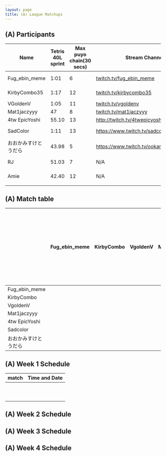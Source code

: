 ```yaml
---
layout: page
title: (A) League Matchups
---
```



## (A) Participants  ##

<table>
  <thead>
    <tr>
      <th>Name</th>
	    <th>Tetris 40L sprint</th> 
	    <th>Max puyo chain(30 secs)</th>
	    <th>Stream Channel</th>
	    <th>Rating</th>
	    <th>score</th>
	</tr>
  </thead>	
<tbody>
    <tr>
      <td>Fug_ebin_meme</td>
      <td>1:01</td>
      <td>6</td>
       <td><a href="https://www.twitch.tv/fug_ebin_meme">twitch.tv/fug_ebin_meme</a></td>
      <td>~15,000</td>
     <td>10-15</td>
    </tr>
       <tr>
      <td>KirbyCombo35</td>
      <td>1:17</td>
      <td>12</td>
      <td><a href="https://twitch.tv/kirbycombo35">twitch.tv/kirbycombo35</a></td>
      <td>15,270</td>
      <td>11-15</td>
    </tr>
	   <tr>
      <td>VGoldenV</td>
      <td>1:05</td>
      <td>11</td>
      <td><a href="https://twitch.tv/vgoldenv">twitch.tv/vgoldenv</a></td>
      <td>15,500</td>
      <td>8-9</td>
    </tr>
	   <tr>
      <td>Mat1jaczyyy</td>
      <td>47</td>
      <td>8</td>
		   <td><a href="https://www.twitch.tv/mat1jaczyyy">twitch.tv/mat1jaczyyy</a></td>
      <td>16,000</td>
      <td>15-7</td>
    </tr>
	   <tr>
      <td>4tw EpicYoshi</td>
      <td>55.10</td>
      <td>13</td>
      <td><a href="http://twitch.tv/4twepicyoshi">http://twitch.tv/4twepicyoshi</a></td>
		   <td>20,000</td>
      <td>15-6</td>
    </tr>
	   <tr>
      <td>SadColor</td>
      <td>1:11</td>
      <td>13</td>
      <td><a href="https://www.twitch.tv/sadcolor">https://www.twitch.tv/sadcolor</a></td>
		   <td>19,500</td>
      <td>15-13</td>
    </tr>
	   <tr>
      <td>おおかみすけとうだら</td>
      <td>43.98</td>
      <td>5</td>
      <td><a href="https://www.twitch.tv/ookamisuketoudara">https://www.twitch.tv/ookamisuketoudara</a></td>
		   <td>26,700</td>
      <td>9-15</td>
    </tr>
	   <tr>
      <td>RJ</td>
      <td>51.03</td>
      <td>7</td>
		   <td>N/A</td>
      <td>19,823</td>
      <td>15-14</td>
    </tr>
	   <tr>
      <td>Amie</td>
      <td>42.40</td>
      <td>12</td>
		   <td>N/A</td>
      <td>16,236</td>
      <td>13-15</td>
    </tr>
	   <tr>
      <td></td>
      <td></td>
		   <td></td>
      <td></td>
      <td></td>
      <td></td>
    </tr>
    
  </tbody>
</table>

## (A) Match table

<table>
  <thead>
    <tr>
      <th></th>
      <th>Fug_ebin_meme </th>
      <th>KirbyCombo</th>
      <th>VgoldenV</th>
      <th>Mat1jaczyyy</th>
      <th>4tw EpicYoshi</th>
      <th>Sadcolor</th>
      <th>おおかみすけとうだら</th>
      <th>RJ</th>
      <th>Amie</th>
      <th></th>
      <th></th>
      <th></th>
      <th></th>
    </tr>
  </thead>
  <tbody>
    <tr>
      <td>Fug_ebin_meme </td>
      <td> </td> <!---->
      <td></td> <!---->
      <td> </td> <!---->
      <td></td> <!---->
      <td></td> <!---->
      <td></td> <!---->
      <td></td> <!---->
      <td></td> <!---->
      <td></td> <!---->
      <td></td> <!---->
      <td></td> <!---->
      <td></td>
      <td></td>
    </tr>
	  <tr>
      <td>KirbyCombo</td>
      <td> </td> <!---->
      <td></td> <!---->
      <td> </td> <!---->
      <td></td> <!---->
      <td></td> <!---->
      <td></td> <!---->
      <td></td> <!---->
      <td></td> <!---->
      <td></td> <!---->
      <td></td> <!---->
      <td></td> <!---->
      <td></td>
      <td></td>
    </tr>
	  <tr>
      <td>VgoldenV</td>
      <td> </td> <!---->
      <td></td> <!---->
      <td> </td> <!---->
      <td></td> <!---->
      <td></td> <!---->
      <td></td> <!---->
      <td></td> <!---->
      <td></td> <!---->
      <td></td> <!---->
      <td></td> <!---->
      <td></td> <!---->
      <td></td>
      <td></td>
    </tr>
	   <tr>
      <td>Mat1jaczyyy</td>
      <td> </td> <!---->
      <td></td> <!---->
      <td> </td> <!---->
      <td></td> <!---->
      <td></td> <!---->
      <td></td> <!---->
      <td></td> <!---->
      <td></td> <!---->
      <td></td> <!---->
      <td></td> <!---->
      <td></td> <!---->
      <td></td>
      <td></td>
    </tr>
	  <tr>
      <td>4tw EpicYoshi</td>
      <td> </td> <!---->
      <td></td> <!---->
      <td> </td> <!---->
      <td></td> <!---->
      <td></td> <!---->
      <td></td> <!---->
      <td></td> <!---->
      <td></td> <!---->
      <td></td> <!---->
      <td></td> <!---->
      <td></td> <!---->
      <td></td>
      <td></td>
    </tr>
	  <tr>
      <td>Sadcolor</td>
      <td> </td> <!---->
      <td></td> <!---->
      <td> </td> <!---->
      <td></td> <!---->
      <td></td> <!---->
      <td></td> <!---->
      <td></td> <!---->
      <td></td> <!---->
      <td></td> <!---->
      <td></td> <!---->
      <td></td> <!---->
      <td></td>
      <td></td>
    </tr>
	  <tr>
      <td>おおかみすけとうだら</td>
      <td> </td> <!---->
      <td></td> <!---->
      <td> </td> <!---->
      <td></td> <!---->
      <td></td> <!---->
      <td></td> <!---->
      <td></td> <!---->
      <td></td> <!---->
      <td></td> <!---->
      <td></td> <!---->
      <td></td> <!---->
      <td></td>
      <td></td>
    </tr>
	</tbody>
</table>
	
## (A) Week 1 Schedule ##

<table>
  <thead>
    <tr>
      <th>match</th>
	    <th>Time and Date</th> 
	</tr>
  </thead>
	
<tbody>
    <tr>
      <td></td>
      <td></td>
    </tr>
       <tr>
      <td></td>
      <td></td>
    </tr>
	 <tr>
      <td></td>
      <td></td>
    </tr>
	 <tr>
      <td></td>
      <td></td>
    </tr>
	 <tr>
      <td></td>
      <td></td>
    </tr>
	 <tr>
      <td></td>
      <td></td>
    </tr>
	 <tr>
      <td></td>
      <td></td>
    </tr>
	 <tr>
      <td></td>
      <td></td>
    </tr>
	 <tr>
      <td></td>
      <td></td>
    </tr>
	 <tr>
      <td></td>
      <td></td>
    </tr>
	
  </tbody>
</table>

## (A) Week 2 Schedule ##


## (A) Week 3 Schedule ##


## (A) Week 4 Schedule ##


